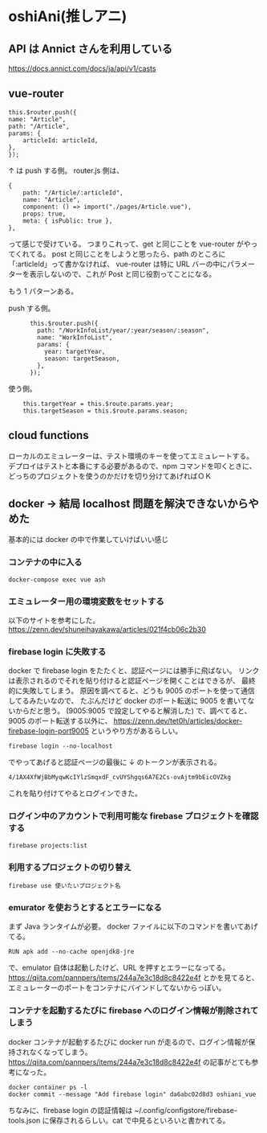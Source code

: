 # oshiAni(推しアニ)

## API は Annict さんを利用している

https://docs.annict.com/docs/ja/api/v1/casts

## vue-router

```
this.$router.push({
name: "Article",
path: "/Article",
params: {
    articleId: articleId,
},
});
```

↑ は push する側。
router.js 側は、

```
{
    path: "/Article/:articleId",
    name: "Article",
    component: () => import("./pages/Article.vue"),
    props: true,
    meta: { isPublic: true },
},
```

って感じで受けている。
つまりこれって、get と同じことを vue-router がやってくれてる。
post と同じことをしようと思ったら、path のところに「:articleId」って書かなければ、
vue-router は特に URL バーの中にパラメーターを表示しないので、これが Post と同じ役割ってことになる。

もう 1 パターンある。

push する側。

```
      this.$router.push({
        path: "/WorkInfoList/year/:year/season/:season",
        name: "WorkInfoList",
        params: {
          year: targetYear,
          season: targetSeason,
        },
      });
```

使う側。

```
    this.targetYear = this.$route.params.year;
    this.targetSeason = this.$route.params.season;
```

## cloud functions

ローカルのエミュレーターは、テスト環境のキーを使ってエミュレートする。
デプロイはテストと本番にする必要があるので、npm コマンドを叩くときに、どっちのプロジェクトを使うのかだけを切り分けてあげればＯＫ

## docker → 結局 localhost 問題を解決できないからやめた

基本的には docker の中で作業していけばいい感じ

### コンテナの中に入る

```
docker-compose exec vue ash
```

### エミュレーター用の環境変数をセットする

以下のサイトを参考にした。
https://zenn.dev/shuneihayakawa/articles/021f4cb06c2b30

### firebase login に失敗する

docker で firebase login をたたくと、認証ページには勝手に飛ばない。
リンクは表示されるのでそれを貼り付けると認証ページを開くことはできるが、
最終的に失敗してしまう。
原因を調べてると、どうも 9005 のポートを使って通信してるみたいなので、
たぶんだけど docker のポート転送に 9005 を書いてないからだと思う。
(9005:9005 で設定してやると解消した)
で、調べてると、9005 のポート転送する以外に、
https://zenn.dev/tet0h/articles/docker-firebase-login-port9005
というやり方があるらしい。

```
firebase login --no-localhost
```

でやってあげると認証ページの最後に ↓ のトークンが表示される。

```
4/1AX4XfWjBbMyqwKcIYlzSmqxdF_cvUYShgqs6A7E2Cs-ovAjtm9bEicOVZkg
```

これを貼り付けてやるとログインできた。

### ログイン中のアカウントで利用可能な firebase プロジェクトを確認する

```
firebase projects:list
```

### 利用するプロジェクトの切り替え

```
firebase use 使いたいプロジェクト名
```

### emurator を使おうとするとエラーになる

まず Java ランタイムが必要。
docker ファイルに以下のコマンドを書いてあげてる。

```
RUN apk add --no-cache openjdk8-jre
```

で、emulator 自体は起動したけど、URL を押すとエラーになってる。
https://qiita.com/pannpers/items/244a7e3c18d8c8422e4f
とかを見てると、エミュレーターのポートをコンテナにバインドしてないからっぽい。

### コンテナを起動するたびに firebase へのログイン情報が削除されてしまう

docker コンテナが起動するたびに docker run が走るので、ログイン情報が保持されなくなってしまう。
https://qiita.com/pannpers/items/244a7e3c18d8c8422e4f
の記事がとても参考になった。

```
docker container ps -l
docker commit --message "Add firebase login" da6abc02d8d3 oshiani_vue
```

ちなみに、firebase login の認証情報は
~/.config/configstore/firebase-tools.json
に保存されるらしい。cat で中見るといろいと書かれてる。
